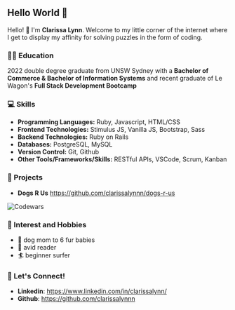 ## Hello World 👋 

<!--
**clarissalynnn/clarissalynnn** is a ✨ _special_ ✨ repository because its `README.md` (this file) appears on your GitHub profile.


- 🔭 I’m currently working on ...
- 🌱 I’m currently learning ...
- 👯 I’m looking to collaborate on ...
- 🤔 I’m looking for help with ...
- 💬 Ask me about ...
- 📫 How to reach me: ...
- 😄 Pronouns: ...
- ⚡ Fun fact: ...
-->

Hello! 👋 I'm **Clarissa Lynn**. Welcome to my little corner of the internet where I get to display my affinity for solving puzzles in the form of coding.

### 👩‍🎓 Education
2022 double degree graduate from UNSW Sydney with a **Bachelor of Commerce & Bachelor of Information Systems** and recent graduate of Le Wagon's **Full Stack Development Bootcamp**

### 💻 Skills 
- **Programming Languages:** Ruby, Javascript, HTML/CSS
- **Frontend Technologies:** Stimulus JS, Vanilla JS, Bootstrap, Sass
- **Backend Technologies:** Ruby on Rails
- **Databases:** PostgreSQL, MySQL
- **Version Control:** Git, Github
- **Other Tools/Frameworks/Skills:** RESTful APIs, VSCode, Scrum, Kanban

### 📝 Projects 
- **Dogs R Us** https://github.com/clarissalynnn/dogs-r-us

![Codewars](https://github.r2v.ch/codewars?user=sleepycity&stroke=#028090)

### 🥰 Interest and Hobbies 
- 🐶 dog mom to 6 fur babies
- 📖 avid reader
- 🏄 beginner surfer

### 🤝 Let's Connect! 
- **Linkedin**: https://www.linkedin.com/in/clarissalynn/
- **Github**: https://github.com/clarissalynnn



